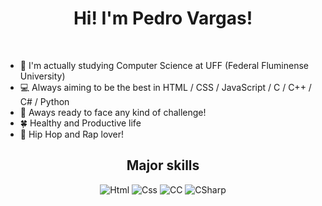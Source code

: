 <h1 align="center" >Hi! I'm Pedro Vargas!</h1>
<br />


* 📖 I'm actually studying Computer Science at UFF (Federal Fluminense University)
* 💻 Always aiming to be the best in HTML / CSS / JavaScript / C / C++ / C# / Python
* 🥊 Aways ready to face any kind of challenge!
* 🍀 Healthy and Productive life
* 🎵 Hip Hop and Rap lover! 


<h2 align='center'>Major skills</h2>
<p align="center">
   <img src="https://img.shields.io/badge/HTML-E34F26?style=for-the-badge&logo=html5&logoColor=white" alt="Html">
   <img src="https://img.shields.io/badge/CSS-1572B6?style=for-the-badge&logo=css3&logoColor=white" alt="Css">
   <img src="https://img.shields.io/badge/C++-00599C?style=for-the-badge&logo=cplusplus&logoColor=white" alt="CC">
   <img src="https://img.shields.io/badge/C%23-239120?style=for-the-badge&logo=c sharp&logoColor=white" alt="CSharp">
</p>






  
